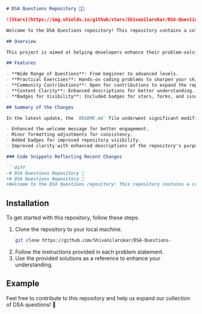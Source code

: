 ```markdown
# DSA Questions Repository 🎉🤖

![Stars](https://img.shields.io/github/stars/Shivanilarokar/DSA-Questions-?style=social) ![Forks](https://img.shields.io/github/forks/Shivanilarokar/DSA-Questions-?style=social) ![Issues](https://img.shields.io/github/issues/Shivanilarokar/DSA-Questions-)

Welcome to the DSA Questions repository! This repository contains a collection of data structure and algorithm questions to help you master coding interviews and improve your problem-solving skills.

## Overview

This project is aimed at helping developers enhance their problem-solving skills through a diverse set of challenges that cover various topics in data structures and algorithms.

## Features

- **Wide Range of Questions**: From beginner to advanced levels.
- **Practical Exercises**: Hands-on coding problems to sharpen your skills.
- **Community Contributions**: Open for contributions to expand the repository.
- **Content Clarity**: Enhanced descriptions for better understanding.
- **Badges for Visibility**: Included badges for stars, forks, and issues.

## Summary of the Changes

In the latest update, the `README.md` file underwent significant modifications to enhance clarity and engagement. Here are some key changes:

- Enhanced the welcome message for better engagement.
- Minor formatting adjustments for consistency.
- Added badges for improved repository visibility.
- Improved clarity with enhanced descriptions of the repository's purpose.

### Code Snippets Reflecting Recent Changes

```diff
-# DSA Questions Repository 🤖
+# DSA Questions Repository 🎉
+Welcome to the DSA Questions repository! This repository contains a collection of data structure and algorithm questions to help you master coding interviews and improve your problem-solving skills.
```

## Installation

To get started with this repository, follow these steps:

1. Clone the repository to your local machine.
   ```bash
   git clone https://github.com/Shivanilarokar/DSA-Questions-
   ```
2. Follow the instructions provided in each problem statement.
3. Use the provided solutions as a reference to enhance your understanding.

## Example

Feel free to contribute to this repository and help us expand our collection of DSA questions! 🚀
```